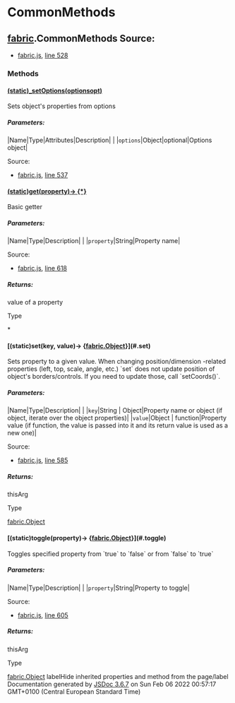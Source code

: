 # CommonMethods

## [fabric](fabric.html).CommonMethods Source:

* [fabric.js](fabric.js.html), [line 528](fabric.js.html#line528)

### Methods

#### [(static)\_setOptions(optionsopt)](#._setOptions)

Sets object's properties from options

##### Parameters:
|Name|Type|Attributes|Description| |
|`options`|Object|optional|Options object|

Source:

* [fabric.js](fabric.js.html), [line 537](fabric.js.html#line537)

#### [(static)get(property)&rarr; {\*}](#.get)

Basic getter

##### Parameters:
|Name|Type|Description| |
|`property`|String|Property name|

Source:

* [fabric.js](fabric.js.html), [line 618](fabric.js.html#line618)

##### Returns:

value of a property

Type

\*

#### [(static)set(key, value)&rarr; {[fabric.Object](fabric.Object.html)}](#.set)

Sets property to a given value. When changing position/dimension -related properties (left, top, scale, angle, etc.) \`set\` does not update position of object's borders/controls. If you need to update those, call \`setCoords()\`.

##### Parameters:
|Name|Type|Description| |
|`key`|String | Object|Property name or object (if object, iterate over the object properties)|
|`value`|Object | function|Property value (if function, the value is passed into it and its return value is used as a new one)|

Source:

* [fabric.js](fabric.js.html), [line 585](fabric.js.html#line585)

##### Returns:

thisArg

Type

[fabric.Object](fabric.Object.html)

#### [(static)toggle(property)&rarr; {[fabric.Object](fabric.Object.html)}](#.toggle)

Toggles specified property from \`true\` to \`false\` or from \`false\` to \`true\`

##### Parameters:
|Name|Type|Description| |
|`property`|String|Property to toggle|

Source:

* [fabric.js](fabric.js.html), [line 605](fabric.js.html#line605)

##### Returns:

thisArg

Type

[fabric.Object](fabric.Object.html)
labelHide inherited properties and method from the page/label  
Documentation generated by [JSDoc 3.6.7](https://github.com/jsdoc3/jsdoc) on Sun Feb 06 2022 00:57:17 GMT+0100 (Central European Standard Time)